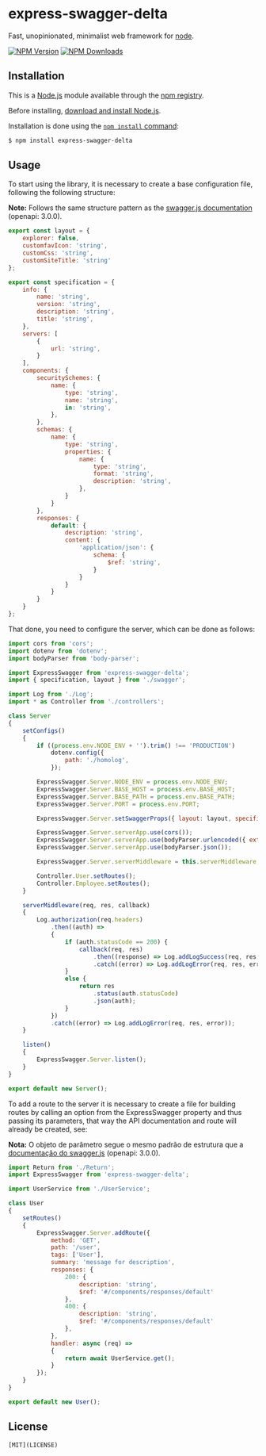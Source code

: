 <style>
	pre {
		tab-size: 2;
		-o-tab-size: 2;
		-moz-tab-size: 2;
	}
</style>

# express-swagger-delta

Fast, unopinionated, minimalist web framework for [node](http://nodejs.org).

[![NPM Version][npm-image]][npm-url]
[![NPM Downloads][downloads-image]][downloads-url]

## Installation

This is a [Node.js](https://nodejs.org/en/) module available through the
[npm registry](https://www.npmjs.com/).

Before installing, [download and install Node.js](https://nodejs.org/en/download/).

Installation is done using the
[`npm install` command](https://docs.npmjs.com/getting-started/installing-npm-packages-locally):

```bash
$ npm install express-swagger-delta
```

## Usage

To start using the library, it is necessary to create a base configuration file, following the following structure:

**Note:** Follows the same structure pattern as the [swagger.js documentation](https://swagger.io/docs/specification/basic-structure/) (openapi: 3.0.0).

```js
export const layout = {
	explorer: false,
	customfavIcon: 'string',
	customCss: 'string',
	customSiteTitle: 'string'
};

export const specification = {
	info: {
		name: 'string',
		version: 'string',
		description: 'string',
		title: 'string',
	},
	servers: [
		{
			url: 'string',
		}
	],
	components: {
		securitySchemes: {
			name: {
				type: 'string',
				name: 'string',
				in: 'string',
			},
		},
		schemas: {
			name: {
				type: 'string',
				properties: {
					name: {
						type: 'string',
						format: 'string',
						description: 'string',
					},
				}
			}
		},
		responses: {
			default: {
				description: 'string',
				content: {
					'application/json': {
						schema: {
							$ref: 'string',
						}
					}
				}
			}
		}
	}
};
```

That done, you need to configure the server, which can be done as follows:

```js
import cors from 'cors';
import dotenv from 'dotenv';
import bodyParser from 'body-parser';

import ExpressSwagger from 'express-swagger-delta';
import { specification, layout } from './swagger';

import Log from './Log';
import * as Controller from './controllers';

class Server
{
	setConfigs()
	{
		if ((process.env.NODE_ENV + '').trim() !== 'PRODUCTION')
			dotenv.config({
				path: './homolog',
			});

		ExpressSwagger.Server.NODE_ENV = process.env.NODE_ENV;
		ExpressSwagger.Server.BASE_HOST = process.env.BASE_HOST;
		ExpressSwagger.Server.BASE_PATH = process.env.BASE_PATH;
		ExpressSwagger.Server.PORT = process.env.PORT;

		ExpressSwagger.Server.setSwaggerProps({ layout: layout, specification: specification });

		ExpressSwagger.Server.serverApp.use(cors());
		ExpressSwagger.Server.serverApp.use(bodyParser.urlencoded({ extended: true }));
		ExpressSwagger.Server.serverApp.use(bodyParser.json());

		ExpressSwagger.Server.serverMiddleware = this.serverMiddleware;

		Controller.User.setRoutes();
		Controller.Employee.setRoutes();
	}

	serverMiddleware(req, res, callback)
	{
		Log.authorization(req.headers)
			.then((auth) =>
			{
				if (auth.statusCode == 200) {
					callback(req, res)
						.then((response) => Log.addLogSuccess(req, res, response))
						.catch((error) => Log.addLogError(req, res, error));
				}
				else {
					return res
						.status(auth.statusCode)
						.json(auth);
				}
			})
			.catch((error) => Log.addLogError(req, res, error));
	}

	listen()
	{
		ExpressSwagger.Server.listen();
	}
}

export default new Server();
```

To add a route to the server it is necessary to create a file for building routes by calling an option from the ExpressSwagger property and thus passing its parameters, that way the API documentation and route will already be created, see:

**Nota:** O objeto de parâmetro segue o mesmo padrão de estrutura que a [documentação do swagger.js](https://swagger.io/docs/specification/describing-parameters/) (openapi: 3.0.0).

```js
import Return from './Return';
import ExpressSwagger from 'express-swagger-delta';

import UserService from './UserService';

class User
{
	setRoutes()
	{
		ExpressSwagger.Server.addRoute({
			method: 'GET',
			path: '/user',
			tags: ['User'],
			summary: 'message for description',
			responses: {
				200: {
					description: 'string',
					$ref: '#/components/responses/default'
				},
				400: {
					description: 'string',
					$ref: '#/components/responses/default'
				},
			},
			handler: async (req) =>
			{		
				return await UserService.get();
			}
		});
	}
}

export default new User();
```
## License

	[MIT](LICENSE)

[npm-image]: https://img.shields.io/npm/v/express-swagger-delta.svg
[npm-url]: https://npmjs.org/package/express-swagger-delta
[downloads-image]: https://img.shields.io/npm/dm/express-swagger-delta.svg
[downloads-url]: https://npmjs.org/package/express-swagger-delta
